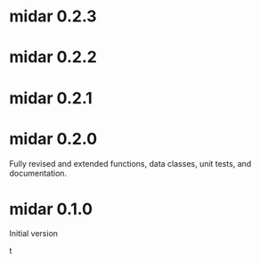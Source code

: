 # midar 0.2.3

# midar 0.2.2

# midar 0.2.1


# midar 0.2.0
Fully revised and extended functions, data classes, unit tests, and documentation.  

# midar 0.1.0
Initial version

t
